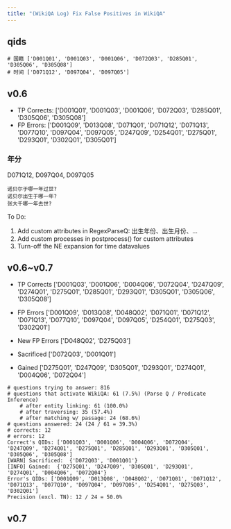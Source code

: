 ```yaml
---
title: "(WikiQA Log) Fix False Positives in WikiQA"
---
```


## qids
```
# 国籍 ['D001Q01', 'D001Q03', 'D001Q06', 'D072Q03', 'D285Q01', 'D305Q06', 'D305Q08']
# 时间 ['D071Q12', 'D097Q04', 'D097Q05']
```

## v0.6
- TP Corrects:
['D001Q01', 'D001Q03', 'D001Q06', 'D072Q03', 'D285Q01', 'D305Q06', 'D305Q08']
- FP Errors:
['D001Q09', 'D013Q08', 'D071Q01', 'D071Q12', 'D071Q13', 'D077Q10', 'D097Q04', 'D097Q05', 'D247Q09', 'D254Q01', 'D275Q01', 'D293Q01', 'D302Q01', 'D305Q01']

### 年分
D071Q12, D097Q04, D097Q05
```
诺贝尔于哪一年过世?
诺贝尔出生于哪一年?
张大千哪一年去世?

```

To Do:
1. Add custom attributes in RegexParseQ: 出生年份、出生月份、...
2. Add custom processes in postprocess() for custom attributes
3. Turn-off the NE expansion for time datavalues


## v0.6~v0.7
- TP Corrects
['D001Q03', 'D001Q06', 'D004Q06', 'D072Q04', 'D247Q09', 'D274Q01', 'D275Q01', 'D285Q01', 'D293Q01', 'D305Q01', 'D305Q06', 'D305Q08']

- FP Errors
['D001Q09', 'D013Q08', 'D048Q02', 'D071Q01', 'D071Q12', 'D071Q13', 'D077Q10', 'D097Q04', 'D097Q05', 'D254Q01', 'D275Q03', 'D302Q01']

- New FP Errors
['D048Q02', 'D275Q03']
- Sacrificed
['D072Q03', 'D001Q01']
- Gained
['D275Q01', 'D247Q09', 'D305Q01', 'D293Q01', 'D274Q01', 'D004Q06', 'D072Q04']

```
# questions trying to answer: 816
# questions that activate WikiQA: 61 (7.5%) (Parse Q / Predicate Inference)
	# after entity linking: 61 (100.0%)
	# after traversing: 35 (57.4%)
	# after matching w/ passage: 24 (68.6%)
# questions answered: 24 (24 / 61 = 39.3%)
# corrects: 12
# errors: 12
Correct's QIDs: ['D001Q03', 'D001Q06', 'D004Q06', 'D072Q04', 'D247Q09', 'D274Q01', 'D275Q01', 'D285Q01', 'D293Q01', 'D305Q01', 'D305Q06', 'D305Q08']
[WARN] Sacrificed:  {'D072Q03', 'D001Q01'}
[INFO] Gained:  {'D275Q01', 'D247Q09', 'D305Q01', 'D293Q01', 'D274Q01', 'D004Q06', 'D072Q04'}
Error's QIDs: ['D001Q09', 'D013Q08', 'D048Q02', 'D071Q01', 'D071Q12', 'D071Q13', 'D077Q10', 'D097Q04', 'D097Q05', 'D254Q01', 'D275Q03', 'D302Q01']
Precision (excl. TN): 12 / 24 = 50.0%

```

## v0.7